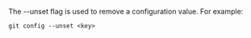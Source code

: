 The --unset flag is used to remove a configuration value. For example:

```
git config --unset <key>
```
